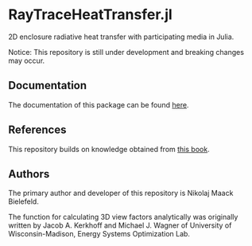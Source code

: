 # RayTraceHeatTransfer.jl

2D enclosure radiative heat transfer with participating media in Julia.

Notice: This repository is still under development and breaking changes may occur.

## Documentation

The documentation of this package can be found [here](https://nikobiele.github.io/RayTraceHeatTransfer.jl/).

## References

This repository builds on knowledge obtained from [this book](https://www.routledge.com/Thermal-Radiation-Heat-Transfer/Howell-Menguc-Daun-Siegel/p/book/9780367347079).

## Authors

The primary author and developer of this repository is Nikolaj Maack Bielefeld.

The function for calculating 3D view factors analytically was originally written by Jacob A. Kerkhoff and Michael J. Wagner of University of Wisconsin-Madison, Energy Systems Optimization Lab.